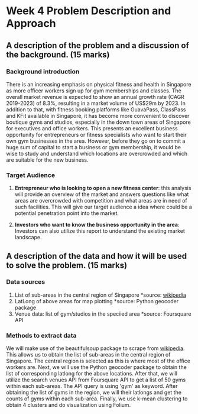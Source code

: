 # Week 4 Problem Description and Approach

## A description of the problem and a discussion of the background. (15 marks)

### Background introduction 

There is an increasing emphasis on physical fitness and health in Singapore as more officer workers sign up for gym memberships and classes. The overall market revenue is expected to show an annual growth rate (CAGR 2019-2023) of 8.3%, resulting in a market volume of US$29m by 2023.
In addition to that, with fitness booking platforms like GuavaPass, ClassPass and KFit available in Singapore, it has become more convenient to discover boutique gyms and studios, especially in the down town areas of Singapore for executives and office workers. This presents an excellent business opportunity for entrepreneurs or fitness specialists who want to start their own gym businesses in the area. 
However, before they go on to commit a huge sum of capital to start a business or gym membership, it would be wise to study and understand which locations are overcrowded and which are suitable for the new business. 

### Target Audience  

1. **Entrepreneur who is looking to open a new fitness center**: this analysis will provide an overview of the market and answers questions like what areas are overcrowded with competition and what areas are in need of such facilities. This will give our target audience a idea where could be a potential penetration point into the market. 

2. **Investors who want to know the business opportunity in the area**: Investors can also utilize this report to understand the existing market landscape.  



## A description of the data and how it will be used to solve the problem. (15 marks)

### Data sources 

1. List of sub-areas in the central region of Singapore 
  *source: [wikipedia](https://www.wikiwand.com/en/Planning_Areas_of_Singapore)
2. LatLong of above areas for map plotting
  *source: Python geocoder package
3. Venue data: list of gym/studios in the speciied area 
  *source: Foursquare API
 

### Methods to extract data

We will make use of the beautifulsoup package to scrape from [wikipedia](https://www.wikiwand.com/en/Planning_Areas_of_Singapore). This allows us to obtain the list of sub-areas in the central region of Singapore. The central region is selected as this is where most of the office workers are. Next, we will use the Python geocoder package to obtain the list of corresponding latlong for the above locations.
After that, we will utilize the search venues API from Foursquare API to get a list of 50 gyms within each sub-areas. The API query is using 'gym' as keyword. After obtaining the list of gyms in the region, we will their latlongs and get the counts of gyms within each sub-area. Finally, we use k-mean clustering to obtain 4 clusters and do visualization using Folium.  
